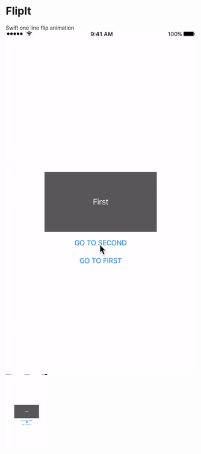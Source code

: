 # FlipIt
Swift one line flip animation
![alt tag](https://github.com/MaeseppTarvo/FlipIt/blob/master/flipitgif.gif?raw=true)
<br>
<img height="200" src="https://github.com/MaeseppTarvo/FlipIt/blob/master/flipitgif.gif?raw=true" />
</br>
